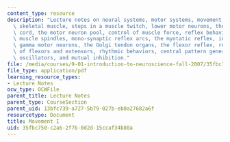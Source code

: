 ```yaml
---
content_type: resource
description: "Lecture notes on neural systems, motor systems, movement, actin/myosin,\
  \ skeletal muscle, steps in a muscle twitch, lower motor neurons, the\r\nspinal\
  \ cord, the motor neuron pool, control of muscle force, reflex behavior, DRG cells,\
  \ muscle spindles, mono-synaptic reflex arcs, the myotatic reflex, intrafusal fibers,\
  \ gamma motor neurons, the Golgi tendon organs, the flexor reflex, reciprocal inhibition\
  \ of flexors and extensors, rhythmic behaviors, central pattern generators, intrinsic\
  \ oscillators, and mutual inhibition."
file: /media/courses/9-01-introduction-to-neuroscience-fall-2007/35fbc750c2a62f7b0d2d15ccaf34b80a_14_motor1.pdf
file_type: application/pdf
learning_resource_types:
- Lecture Notes
ocw_type: OCWFile
parent_title: Lecture Notes
parent_type: CourseSection
parent_uid: 13bfc739-a727-5b79-027b-eb0a27682a6f
resourcetype: Document
title: Movement I
uid: 35fbc750-c2a6-2f7b-0d2d-15ccaf34b80a
---
```

